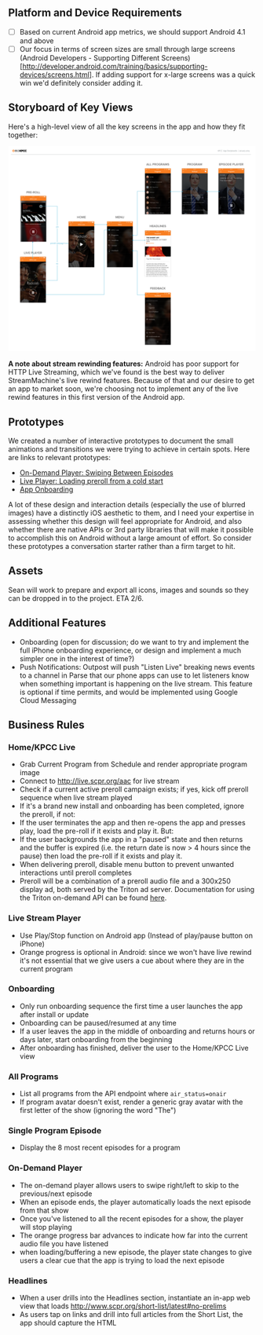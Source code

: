 ## Platform and Device Requirements

- [ ] Based on current Android app metrics, we should support Android 4.1 and above
- [ ] Our focus in terms of screen sizes are small through large screens (Android Developers - Supporting Different Screens)[http://developer.android.com/training/basics/supporting-devices/screens.html]. If adding support for x-large screens was a quick win we'd definitely consider adding it.

## Storyboard of Key Views

Here's a high-level view of all the key screens in the app and how they fit together:

![KPCC Phone App - Storyboards](AppStoryboards.png)

**A note about stream rewinding features:** Android has poor support for HTTP Live Streaming, which we've found is the best way to deliver StreamMachine's live rewind features. Because of that and our desire to get an app to market soon, we're choosing not to implement any of the live rewind features in this first version of the Android app.

## Prototypes

We created a number of interactive prototypes to document the small animations and transitions we were trying to achieve in certain spots. Here are links to relevant prototypes:

* [On-Demand Player: Swiping Between Episodes](http://scpr.github.io/KPCC-iPhone-Prototypes/prototype.iphone.programs-prev-next.framer/)
* [Live Player: Loading preroll from a cold start](http://scpr.github.io/KPCC-iPhone-Prototypes/prototype.iphone.home-preroll.framer/)
* [App Onboarding](http://scpr.github.io/KPCC-iPhone-Prototypes/prototype.iphone.onboarding.framer/)

A lot of these design and interaction details (especially the use of blurred images) have a distinctly iOS aesthetic to them, and I need your expertise in assessing whether this design will feel appropriate for Android, and also whether there are native APIs or 3rd party libraries that will make it possible to accomplish this on Android without a large amount of effort. So consider these prototypes a conversation starter rather than a firm target to hit.

## Assets

Sean will work to prepare and export all icons, images and sounds so they can be dropped in to the project. ETA 2/6.

## Additional Features

* Onboarding (open for discussion; do we want to try and implement the full iPhone onboarding experience, or design and implement a much simpler one in the interest of time?)
* Push Notifications: Outpost will push "Listen Live" breaking news events to a channel in Parse that our phone apps can use to let listeners know when something important is happening on the live stream. This feature is optional if time permits, and would be implemented using Google Cloud Messaging

## Business Rules

### Home/KPCC Live
- Grab Current Program from Schedule and render appropriate program image
- Connect to http://live.scpr.org/aac for live stream
- Check if a current active preroll campaign exists; if yes, kick off preroll sequence when live stream played
- If it's a brand new install and onboarding has been completed, ignore the preroll, if not:
- If the user terminates the app and then re-opens the app and presses play, load the pre-roll if it exists and play it. But:
- If the user backgrounds the app in a "paused" state and then returns and the buffer is expired (i.e. the return date is now > 4 hours since the pause) then load the pre-roll if it exists and play it.
- When delivering preroll, disable menu button to prevent unwanted interactions until preroll completes
- Preroll will be a combination of a preroll audio file and a 300x250 display ad, both served by the Triton ad server. Documentation for using the Triton on-demand API can be found [here](ondemand_advertising_guide_1.3.8_2014-11-26.pdf).

### Live Stream Player
- Use Play/Stop function on Android app (Instead of play/pause button on iPhone)
- Orange progress is optional in Android: since we won't have live rewind it's not essential that we give users a cue about where they are in the current program

### Onboarding
- Only run onboarding sequence the first time a user launches the app after install or update
- Onboarding can be paused/resumed at any time
- If a user leaves the app in the middle of onboarding and returns hours or days later, start onboarding from the beginning
- After onboarding has finished, deliver the user to the Home/KPCC Live view

### All Programs
- List all programs from the API endpoint where `air_status=onair`
- If program avatar doesn't exist, render a generic gray avatar with the first letter of the show (ignoring the word "The")

### Single Program Episode
- Display the 8 most recent episodes for a program

### On-Demand Player
- The on-demand player allows users to swipe right/left to skip to the previous/next episode
- When an episode ends, the player automatically loads the next episode from that show
- Once you've listened to all the recent episodes for a show, the player will stop playing
- The orange progress bar advances to indicate how far into the current audio file you have listened
- when loading/buffering a new episode, the player state changes to give users a clear cue that the app is trying to load the next episode

### Headlines
- When a user drills into the Headlines section, instantiate an in-app web view that loads http://www.scpr.org/short-list/latest#no-prelims
- As users tap on links and drill into full articles from the Short List, the app should capture the HTML <title> attribute for the current page and render a truncated version of it into the app's navigation bar

### Donate
- When tapped, the donate button should launch the default web browser on the phone and load https://scprcontribute.publicradio.org/contribute.php

### Other

#### Program Background Images

For all screens where a program background image is rendered: program images are hosted on Media, located at http://media.scpr.org/iphone/program-images/*. The program images in this directory conform to a consistent file naming convention that uses the Program.slug as part of the filename, like so:

http://media.scpr.org/iphone/program-images/program_tile_fresh-air@2x.jpg

The app will need to construct a URL like this based on the program slug and fetch the appropriate image. Since these images change infrequently and we want to minimize network requests, we should consider caching these images on the device so we don't have to request them constantly.

If the app requests an image for a program from Media and gets a 404, We have a generic fallback image that can be used:

http://media.scpr.org/iphone/program-images/program_tile_generic@2x.jpg

#### Analytics

We're using Mixpanel as the platform for tracking sessions and engagement with our apps. Docs are [here](https://mixpanel.com/help/reference). The Mixpanel SDK will need to be added and initialized to send basic session info, but in addition we want to send specific events to Mixpanel to track engagement in the app. A full list of events we want to track can be found [here](events_schema_KPCCforiPhone-RC1.xlsx).
